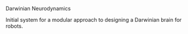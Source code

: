 Darwinian Neurodynamics

Initial system for a modular approach to designing a Darwinian brain for robots.
